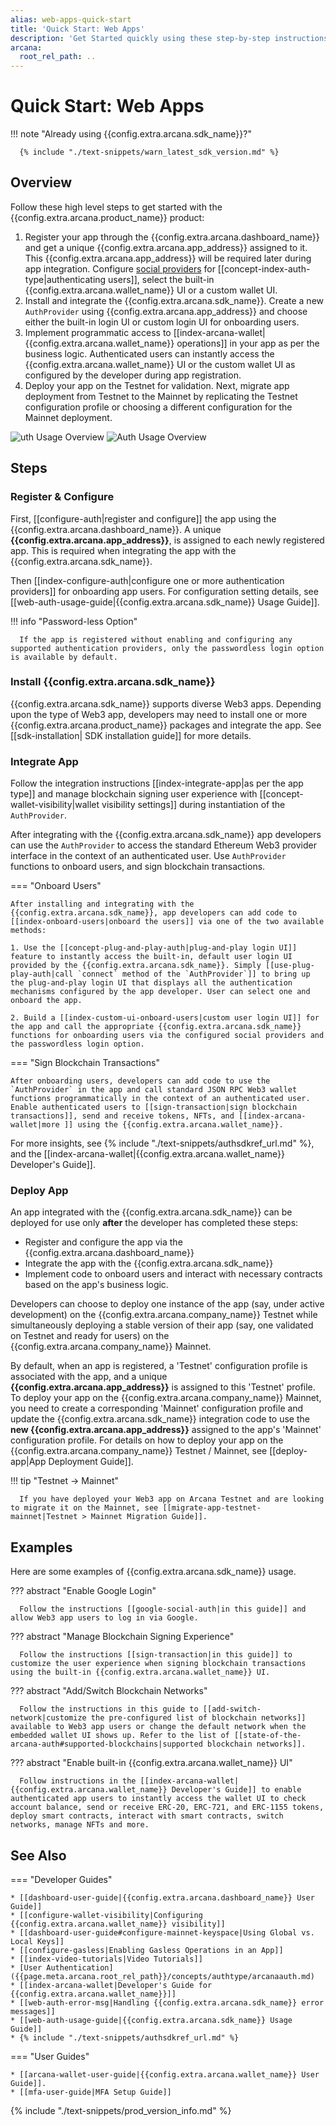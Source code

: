 ```yaml
---
alias: web-apps-quick-start
title: 'Quick Start: Web Apps'
description: 'Get Started quickly using these step-by-step instructions. Register the Web3 app, obtain a ClientID and then integrate the app with the Arcana Auth SDK.'
arcana:
  root_rel_path: ..
---
```


# Quick Start: Web Apps

!!! note "Already using {{config.extra.arcana.sdk_name}}?"
  
      {% include "./text-snippets/warn_latest_sdk_version.md" %}

## Overview

Follow these high level steps to get started with the {{config.extra.arcana.product_name}} product:

1. Register your app through the {{config.extra.arcana.dashboard_name}} and get a unique {{config.extra.arcana.app_address}} assigned to it. This {{config.extra.arcana.app_address}} will be required later during app integration. Configure [social providers]({{page.meta.arcana.root_rel_path}}/concepts/authtype/arcanaauth.md#supported-authentication-mechanisms) for [[concept-index-auth-type|authenticating users]], select the built-in {{config.extra.arcana.wallet_name}} UI or a custom wallet UI.
2. Install and integrate the {{config.extra.arcana.sdk_name}}. Create a new `AuthProvider` using {{config.extra.arcana.app_address}} and choose either the built-in login UI or custom login UI for onboarding users.
3. Implement programmatic access to [[index-arcana-wallet|{{config.extra.arcana.wallet_name}} operations]] in your app as per the business logic. Authenticated users can instantly access the {{config.extra.arcana.wallet_name}} UI or the custom wallet UI as configured by the developer during app registration.
4. Deploy your app on the Testnet for validation. Next, migrate app deployment from Testnet to the Mainnet by replicating the Testnet configuration profile or choosing a different configuration for the Mainnet deployment.

<img class="an-screenshots" src="/img/an_auth_usage_overview_light.png#only-light" alt="uth Usage Overview"/>
<img class="an-screenshots" src="/img/an_auth_usage_overview_dark.png#only-dark" alt="Auth Usage Overview"/>

## Steps

### Register & Configure

First, [[configure-auth|register and configure]] the app using the {{config.extra.arcana.dashboard_name}}. A unique **{{config.extra.arcana.app_address}}**, is assigned to each newly registered app. This is required when integrating the app with the {{config.extra.arcana.sdk_name}}.

Then [[index-configure-auth|configure one or more authentication providers]] for onboarding app users. For configuration setting details, see [[web-auth-usage-guide|{{config.extra.arcana.sdk_name}} Usage Guide]]. 

!!! info "Password-less Option"

      If the app is registered without enabling and configuring any supported authentication providers, only the passwordless login option is available by default.

### Install {{config.extra.arcana.sdk_name}}

{{config.extra.arcana.sdk_name}} supports diverse Web3 apps. Depending upon the type of Web3 app, developers may need to install one or more {{config.extra.arcana.product_name}} packages and integrate the app. See [[sdk-installation| SDK installation guide]] for more details.

### Integrate App

Follow the integration instructions [[index-integrate-app|as per the app type]] and manage blockchain signing user experience with [[concept-wallet-visibility|wallet visibility settings]] during instantiation of the `AuthProvider`.

After integrating with the {{config.extra.arcana.sdk_name}} app developers can use the `AuthProvider` to access the standard Ethereum Web3 provider interface in the context of an authenticated user. Use `AuthProvider` functions to onboard users, and sign blockchain transactions. 

=== "Onboard Users"

    After installing and integrating with the {{config.extra.arcana.sdk_name}}, app developers can add code to [[index-onboard-users|onboard the users]] via one of the two available methods:

    1. Use the [[concept-plug-and-play-auth|plug-and-play login UI]] feature to instantly access the built-in, default user login UI provided by the {{config.extra.arcana.sdk_name}}. Simply [[use-plug-play-auth|call `connect` method of the `AuthProvider`]] to bring up the plug-and-play login UI that displays all the authentication mechanisms configured by the app developer. User can select one and onboard the app.

    2. Build a [[index-custom-ui-onboard-users|custom user login UI]] for the app and call the appropriate {{config.extra.arcana.sdk_name}} functions for onboarding users via the configured social providers and the passwordless login option.

=== "Sign Blockchain Transactions"

    After onboarding users, developers can add code to use the `AuthProvider` in the app and call standard JSON RPC Web3 wallet functions programmatically in the context of an authenticated user. Enable authenticated users to [[sign-transaction|sign blockchain transactions]], send and receive tokens, NFTs, and [[index-arcana-wallet|more ]] using the {{config.extra.arcana.wallet_name}}.

For more insights, see {% include "./text-snippets/authsdkref_url.md" %}, and the [[index-arcana-wallet|{{config.extra.arcana.wallet_name}} Developer's Guide]].

### Deploy App

An app integrated with the {{config.extra.arcana.sdk_name}} can be deployed for use only **after** the developer has completed these steps:

* Register and configure the app via the {{config.extra.arcana.dashboard_name}} 
* Integrate the app with the {{config.extra.arcana.sdk_name}} 
* Implement code to onboard users and interact with necessary contracts based on the app's business logic.

Developers can choose to deploy one instance of the app (say, under active development) on the {{config.extra.arcana.company_name}} Testnet while simultaneously deploying a stable version of their app (say, one validated on Testnet and ready for users) on the {{config.extra.arcana.company_name}} Mainnet.

By default, when an app is registered, a 'Testnet' configuration profile is associated with the app, and a unique **{{config.extra.arcana.app_address}}** is assigned to this 'Testnet' profile. To deploy your app on the {{config.extra.arcana.company_name}} Mainnet, you need to create a corresponding 'Mainnet' configuration profile and update the {{config.extra.arcana.sdk_name}} integration code to use the **new {{config.extra.arcana.app_address}}** assigned to the app's 'Mainnet' configuration profile. For details on how to deploy your app on the {{config.extra.arcana.company_name}} Testnet / Mainnet, see [[deploy-app|App Deployment Guide]].

!!! tip "Testnet -> Mainnet"

      If you have deployed your Web3 app on Arcana Testnet and are looking to migrate it on the Mainnet, see [[migrate-app-testnet-mainnet|Testnet > Mainnet Migration Guide]].

## Examples

Here are some examples of {{config.extra.arcana.sdk_name}} usage.

??? abstract "Enable Google Login"

      Follow the instructions [[google-social-auth|in this guide]] and allow Web3 app users to log in via Google. 

??? abstract "Manage Blockchain Signing Experience"

      Follow the instructions [[sign-transaction|in this guide]] to customize the user experience when signing blockchain transactions using the built-in {{config.extra.arcana.wallet_name}} UI.

??? abstract "Add/Switch Blockchain Networks"

      Follow the instructions in this guide to [[add-switch-network|customize the pre-configured list of blockchain networks]] available to Web3 app users or change the default network when the embedded wallet UI shows up. Refer to the list of [[state-of-the-arcana-auth#supported-blockchains|supported blockchain networks]].

??? abstract "Enable built-in  {{config.extra.arcana.wallet_name}} UI"

      Follow instructions in the [[index-arcana-wallet|{{config.extra.arcana.wallet_name}} Developer's Guide]] to enable authenticated app users to instantly access the wallet UI to check account balance, send or receive ERC-20, ERC-721, and ERC-1155 tokens, deploy smart contracts, interact with smart contracts, switch networks, manage NFTs and more.
  
## See Also

=== "Developer Guides"

    * [[dashboard-user-guide|{{config.extra.arcana.dashboard_name}} User Guide]]
    * [[configure-wallet-visibility|Configuring {{config.extra.arcana.wallet_name}} visibility]]
    * [[dashboard-user-guide#configure-mainnet-keyspace|Using Global vs. Local Keys]]
    * [[configure-gasless|Enabling Gasless Operations in an App]]
    * [[index-video-tutorials|Video Tutorials]]
    * [User Authentication]({{page.meta.arcana.root_rel_path}}/concepts/authtype/arcanaauth.md)
    * [[index-arcana-wallet|Developer's Guide for {{config.extra.arcana.wallet_name}}]]
    * [[web-auth-error-msg|Handling {{config.extra.arcana.sdk_name}} error messages]]
    * [[web-auth-usage-guide|{{config.extra.arcana.sdk_name}} Usage Guide]]
    * {% include "./text-snippets/authsdkref_url.md" %}

=== "User Guides"

    * [[arcana-wallet-user-guide|{{config.extra.arcana.wallet_name}} User Guide]].
    * [[mfa-user-guide|MFA Setup Guide]]

{% include "./text-snippets/prod_version_info.md" %}